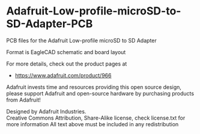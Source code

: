 # Adafruit-Low-profile-microSD-to-SD-Adapter-PCB
PCB files for the Adafruit Low-profile microSD to SD Adapter

Format is EagleCAD schematic and board layout

For more details, check out the product pages at

   * https://www.adafruit.com/product/966

Adafruit invests time and resources providing this open source design, 
please support Adafruit and open-source hardware by purchasing 
products from Adafruit!

Designed by Adafruit Industries.  
Creative Commons Attribution, Share-Alike license, check license.txt for more information
All text above must be included in any redistribution